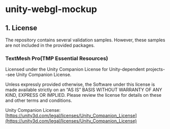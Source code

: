 # unity-webgl-mockup

## 1. License
The repository contains several validation samples. However, these samples are not included in the provided packages.

### TextMesh Pro(TMP Essential Resources)
Licensed under the Unity Companion License for Unity-dependent projects--see Unity Companion License.

Unless expressly provided otherwise, the Software under this license is made available strictly on an “AS IS” BASIS WITHOUT WARRANTY OF ANY KIND, EXPRESS OR IMPLIED. Please review the license for details on these and other terms and conditions.

Unity Companion License: [https://unity3d.com/legal/licenses/Unity_Companion_License](https://unity3d.com/legal/licenses/Unity_Companion_License)